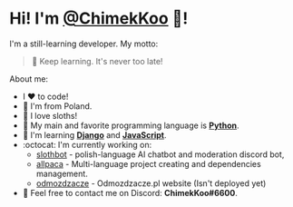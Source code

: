 # Hi! I'm [@ChimekKoo](https://github.com/ChimekKoo) :wave:!

I'm a still-learning developer.
My motto:
> :muscle: Keep learning. It's never too late!

About me:
- I :heart: to code!
- :boy: I'm from Poland.
- :sloth: I love sloths!
- :snake: My main and favorite programming language is **[Python](https://www.python.org/)**.
- :muscle: I'm learning **[Django](https://www.djangoproject.com/)** and **[JavaScript](https://www.javascript.com/)**.
- :octocat: I'm currently working on:
  - [slothbot](https://github.com/ChimekKoo/slothbot) - polish-language AI chatbot and moderation discord bot,
  - [allpaca](https://github.com/ChimekKoo/allpaca) - Multi-language project creating and dependencies management.
  - [odmozdzacze](https://github.com/odmozdzacze) - Odmozdzacze.pl website (Isn't deployed yet)
- :speech_balloon: Feel free to contact me on Discord: **ChimekKoo#6600**.
